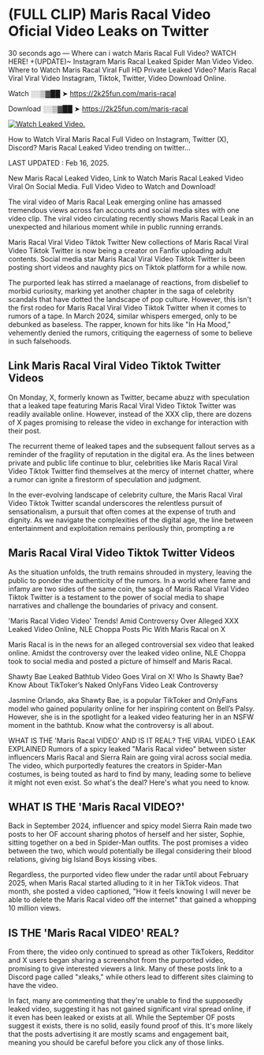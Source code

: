 # (FULL CLIP) Maris Racal Video Oficial Video Leaks on Twitter

30 seconds ago — Where can i watch Maris Racal Full Video? WATCH HERE! +(UPDATE)~ Instagram Maris Racal Leaked Spider Man Video Video. Where to Watch Maris Racal Viral Full HD Private Leaked Video? Maris Racal Viral Viral Video Instagram, Tiktok, Twitter, Video Download Online.

Watch ░░▒▓██ ➤ https://2k25fun.com/maris-racal

Download ░░▒▓██ ➤ https://2k25fun.com/maris-racal

[![Watch Leaked Video.](https://miro.medium.com/v2/resize:fit:828/format:webp/1*cilzJN44JGOrTw9NJCrNHA.gif "Watch Leaked Video")](https://2k25fun.com/maris-racal)

How to Watch Viral Maris Racal Full Video on Instagram, Twitter (X), Discord? Maris Racal Leaked Video trending on twitter...

LAST UPDATED : Feb 16, 2025.

New Maris Racal Leaked Video, Link to Watch Maris Racal Leaked Video Viral On Social Media. Full Video Video to Watch and Download!

The viral video of Maris Racal Leak emerging online has amassed tremendous views across fan accounts and social media sites with one video clip. The viral video circulating recently shows Maris Racal Leak in an unexpected and hilarious moment while in public running errands.

Maris Racal Viral Video Tiktok Twitter New collections of Maris Racal Viral Video Tiktok Twitter is now being a creator on Fanfix uploading adult contents. Social media star Maris Racal Viral Video Tiktok Twitter is been posting short videos and naughty pics on Tiktok platform for a while now.

The purported leak has stirred a maelanage of reactions, from disbelief to morbid curiosity, marking yet another chapter in the saga of celebrity scandals that have dotted the landscape of pop culture. However, this isn't the first rodeo for Maris Racal Viral Video Tiktok Twitter when it comes to rumors of a tape. In March 2024, similar whispers emerged, only to be debunked as baseless. The rapper, known for hits like "In Ha Mood," vehemently denied the rumors, critiquing the eagerness of some to believe in such falsehoods.

## Link Maris Racal Viral Video Tiktok Twitter Videos

On Monday, X, formerly known as Twitter, became abuzz with speculation that a leaked tape featuring Maris Racal Viral Video Tiktok Twitter was readily available online. However, instead of the XXX clip, there are dozens of X pages promising to release the video in exchange for interaction with their post.

The recurrent theme of leaked tapes and the subsequent fallout serves as a reminder of the fragility of reputation in the digital era. As the lines between private and public life continue to blur, celebrities like Maris Racal Viral Video Tiktok Twitter find themselves at the mercy of internet chatter, where a rumor can ignite a firestorm of speculation and judgment.

In the ever-evolving landscape of celebrity culture, the Maris Racal Viral Video Tiktok Twitter scandal underscores the relentless pursuit of sensationalism, a pursuit that often comes at the expense of truth and dignity. As we navigate the complexities of the digital age, the line between entertainment and exploitation remains perilously thin, prompting a re

##  Maris Racal Viral Video Tiktok Twitter Videos

As the situation unfolds, the truth remains shrouded in mystery, leaving the public to ponder the authenticity of the rumors. In a world where fame and infamy are two sides of the same coin, the saga of Maris Racal Viral Video Tiktok Twitter is a testament to the power of social media to shape narratives and challenge the boundaries of privacy and consent.

'Maris Racal Video Video' Trends! Amid Controversy Over Alleged XXX Leaked Video Online, NLE Choppa Posts Pic With Maris Racal on X

Maris Racal is in the news for an alleged controversial sex video that leaked online. Amidst the controversy over the leaked video online, NLE Choppa took to social media and posted a picture of himself and Maris Racal.

Shawty Bae Leaked Bathtub Video Goes Viral on X! Who Is Shawty Bae? Know About TikToker’s Naked OnlyFans Video Leak Controversy

Jasmine Orlando, aka Shawty Bae, is a popular TikToker and OnlyFans model who gained popularity online for her inspiring content on Bell’s Palsy. However, she is in the spotlight for a leaked video featuring her in an NSFW moment in the bathtub. Know what the controversy is all about.

WHAT IS THE 'Maris Racal VIDEO' AND IS IT REAL? THE VIRAL VIDEO LEAK EXPLAINED Rumors of a spicy leaked "Maris Racal video" between sister influencers Maris Racal and Sierra Rain are going viral across social media. The video, which purportedly features the creators in Spider-Man costumes, is being touted as hard to find by many, leading some to believe it might not even exist. So what's the deal? Here's what you need to know.

## WHAT IS THE 'Maris Racal VIDEO?'

Back in September 2024, influencer and spicy model Sierra Rain made two posts to her OF account sharing photos of herself and her sister, Sophie, sitting together on a bed in Spider-Man outfits. The post promises a video between the two, which would potentially be illegal considering their blood relations, giving big Island Boys kissing vibes.

Regardless, the purported video flew under the radar until about February 2025, when Maris Racal started alluding to it in her TikTok videos. That month, she posted a video captioned, "How it feels knowing I will never be able to delete the Maris Racal video off the internet" that gained a whopping 10 million views.

## IS THE 'Maris Racal VIDEO' REAL?

From there, the video only continued to spread as other TikTokers, Redditor and X users began sharing a screenshot from the purported video, promising to give interested viewers a link. Many of these posts link to a Discord page called "xleaks," while others lead to different sites claiming to have the video.

In fact, many are commenting that they're unable to find the supposedly leaked video, suggesting it has not gained significant viral spread online, if it even has been leaked or exists at all. While the September OF posts suggest it exists, there is no solid, easily found proof of this. It's more likely that the posts advertising it are mostly scams and engagement bait, meaning you should be careful before you click any of those links.